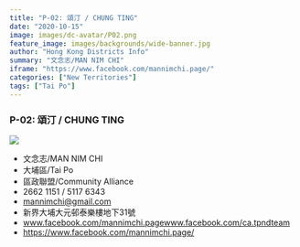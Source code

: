 ```yaml
---
title: "P-02: 頌汀 / CHUNG TING"
date: "2020-10-15"
image: images/dc-avatar/P02.png
feature_image: images/backgrounds/wide-banner.jpg
author: "Hong Kong Districts Info"
summary: "文念志/MAN NIM CHI"
iframe: "https://www.facebook.com/mannimchi.page/"
categories: ["New Territories"]
tags: ["Tai Po"]
---
```


### P-02: 頌汀 / CHUNG TING  
![](/images/dc-avatar/P02.png)  

 - 文念志/MAN NIM CHI  
 - 大埔區/Tai Po  
 - 區政聯盟/Community Alliance  
 - 2662 1151 / 5117 6343  
 - mannimchi@gmail.com  
 - 新界大埔大元邨泰樂樓地下31號  
 - www.facebook.com/mannimchi.pagewww.facebook.com/ca.tpndteam  
 - https://www.facebook.com/mannimchi.page/
